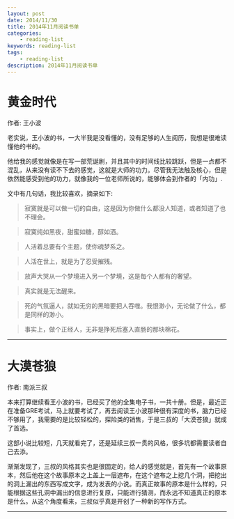 ```yaml
---
layout: post
date: 2014/11/30
title: 2014年11月阅读书单
categories: 
    - reading-list
keywords: reading-list
tags: 
    - reading-list
description: 2014年11月阅读书单
---
```


# 黄金时代


作者: 王小波


老实说，王小波的书，一大半我是没看懂的，没有足够的人生阅历，我想是很难读懂他的书的。

他给我的感觉就像是在写一部荒诞剧，并且其中的时间线比较跳跃，但是一点都不混乱，从来没有读不下去的感觉，这就是大师的功力。尽管我无法触及核心，但是依然能感受到他的功力，就像我的一位老师所说的，能够体会到作者的「内功」.

文中有几句话，我比较喜欢，摘录如下:

> 寂寞就是可以做一切的自由，这是因为你做什么都没人知道，或者知道了也不理会。

> 寂寞纯如黑夜，甜蜜如糖，醇如酒。

> 人活着总要有个主题，使你魂梦系之。

> 人活在世上，就是为了忍受摧残。

> 放声大哭从一个梦境进入另一个梦境，这是每个人都有的奢望。

> 真实就是无法醒来。

> 死的气氛逼人，就如无穷的黑暗要把人吞噬。我恨渺小，无论做了什么，都是同样的渺小。

> 事实上，做个正经人，无非是挣死后塞入直肠的那块棉花。

---------------------------

# 大漠苍狼


作者: 南派三叔

本来打算继续看王小波的书，已经买了他的全集电子书，一共十册。但是，最近正在准备GRE考试，马上就要考试了，再去阅读王小波那种很有深度的书，脑力已经不够用了，我需要的是比较轻松的，探险类的销售，于是三叔的「大漠苍狼」就成了首选。

这部小说比较短，几天就看完了，还是延续三叔一贯的风格，很多坑都需要读者自己去添。

渐渐发现了，三叔的风格其实也是很固定的，给人的感觉就是，首先有一个故事原本，然后他在这个故事原本之上盖上一层遮布，在这个遮布之上挖几个洞，把挖出的洞上漏出的东西写成文字，成为发表的小说。而真正故事的原本是什么样的，只能根据这些孔洞中漏出的信息进行复原，只能进行猜测，而永远不知道真正的原本是什么。从这个角度看来，三叔似乎真是开创了一种新的写作方式。


---------------------------
